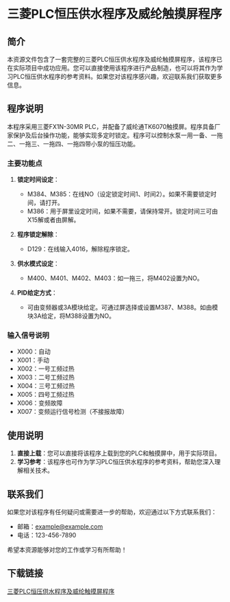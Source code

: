 # 三菱PLC恒压供水程序及威纶触摸屏程序

## 简介
本资源文件包含了一套完整的三菱PLC恒压供水程序及威纶触摸屏程序，该程序已在实际项目中成功应用。您可以直接使用该程序进行产品制造，也可以将其作为学习PLC恒压供水程序的参考资料。如果您对该程序感兴趣，欢迎联系我们获取更多信息。

## 程序说明
本程序采用三菱FX1N-30MR PLC，并配备了威纶通TK6070触摸屏。程序具备厂家保护及后台操作功能，能够实现多定时锁定。程序可以控制水泵一用一备、一拖二、一拖三、一拖四、一拖四带小泵的恒压功能。

### 主要功能点
1. **锁定时间设定**：
   - M384、M385：在线NO（设定锁定时间1、时间2）。如果不需要锁定时间，请打开。
   - M386：用于屏里设定时间，如果不需要，请保持常开。锁定时间三可由X15解或者由屏解。

2. **程序锁定解除**：
   - D129：在线输入4016，解除程序锁定。

3. **供水模式设定**：
   - M400、M401、M402、M403：如一拖三，将M402设置为NO。

4. **PID给定方式**：
   - 可由变频器或3A模块给定。可通过屏选择或设置M387、M388。如由模块3A给定，将M388设置为NO。

### 输入信号说明
- X000：自动
- X001：手动
- X002：一号工频过热
- X003：二号工频过热
- X004：三号工频过热
- X005：四号工频过热
- X006：变频故障
- X007：变频运行信号检测（不接报故障）

## 使用说明
1. **直接上载**：您可以直接将该程序上载到您的PLC和触摸屏中，用于实际项目。
2. **学习参考**：该程序也可作为学习PLC恒压供水程序的参考资料，帮助您深入理解相关技术。

## 联系我们
如果您对该程序有任何疑问或需要进一步的帮助，欢迎通过以下方式联系我们：
- 邮箱：example@example.com
- 电话：123-456-7890

希望本资源能够对您的工作或学习有所帮助！

## 下载链接

[三菱PLC恒压供水程序及威纶触摸屏程序](https://pan.quark.cn/s/bf66c7f4e8fa)